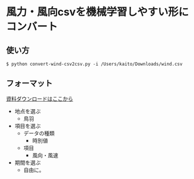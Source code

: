 # 風力・風向csvを機械学習しやすい形にコンバート

## 使い方

```
$ python convert-wind-csv2csv.py -i /Users/kaito/Downloads/wind.csv
```

## フォーマット

[資料ダウンロードはここから](https://www.data.jma.go.jp/risk/obsdl/index.php#)

- 地点を選ぶ
    - 鳥羽
- 項目を選ぶ
    - データの種類
        - 時別値
    - 項目
        - 風向・風速
- 期間を選ぶ
    - 自由に。

